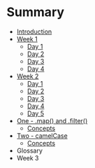 # Summary

* [Introduction](README.md)
* [Week 1](week1/week1.md)
   * [Day 1](week1/day_2.md)
   * [Day 2](week1/day_3.md)
   * [Day 3](week1/day_4.md)
   * [Day 4](week1/day_5.md)
* [Week 2](week2/week2.md)
   * [Day 1](week2/day_6.md)
   * [Day 2](week2/day_7.md)
   * [Day 3](week2/day_8.md)
   * [Day 4](day_4.md)
   * [Day 5](day_5.md)
* [One - .map() and .filter()](one_-_map_and_filter.md)
   * [Concepts](concepts1.md)
* [Two - camelCase](two_-_camelcase.md)
   * [Concepts](concepts.md)
* Glossary
* Week 3

